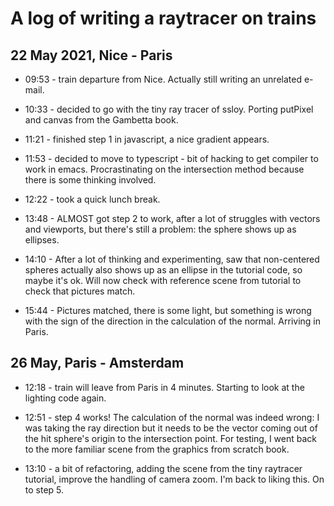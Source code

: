 # A log of writing a raytracer on trains

## 22 May 2021, Nice - Paris
* 09:53 - train departure from Nice. Actually still writing an unrelated e-mail.

* 10:33 - decided to go with the tiny ray tracer of ssloy. Porting putPixel and canvas from the Gambetta book.

* 11:21 - finished step 1 in javascript, a nice gradient appears.

* 11:53 - decided to move to typescript - bit of hacking to get compiler to work in emacs. Procrastinating on the intersection method because there is some thinking involved.

* 12:22 - took a quick lunch break.

* 13:48 - ALMOST got step 2 to work, after a lot of struggles with vectors and viewports, but there's still a problem: the sphere shows up as ellipses.

* 14:10 - After a lot of thinking and experimenting, saw that non-centered spheres actually also shows up as an ellipse in the tutorial code, so maybe it's ok. Will now check with reference scene from tutorial to check that pictures match.

* 15:44 - Pictures matched, there is some light, but something is wrong with the sign of the direction in the calculation of the normal. Arriving in Paris.

## 26 May, Paris - Amsterdam
* 12:18 - train will leave from Paris in 4 minutes. Starting to look at the lighting code again.

* 12:51 - step 4 works! The calculation of the normal was indeed wrong: I was taking the ray direction but it needs to be the vector coming out of the hit sphere's origin to the intersection point. For testing, I went back to the more familiar scene from the graphics from scratch book.

* 13:10 - a bit of refactoring, adding the scene from the tiny raytracer tutorial, improve the handling of camera zoom. I'm back to liking this. On to step 5.


